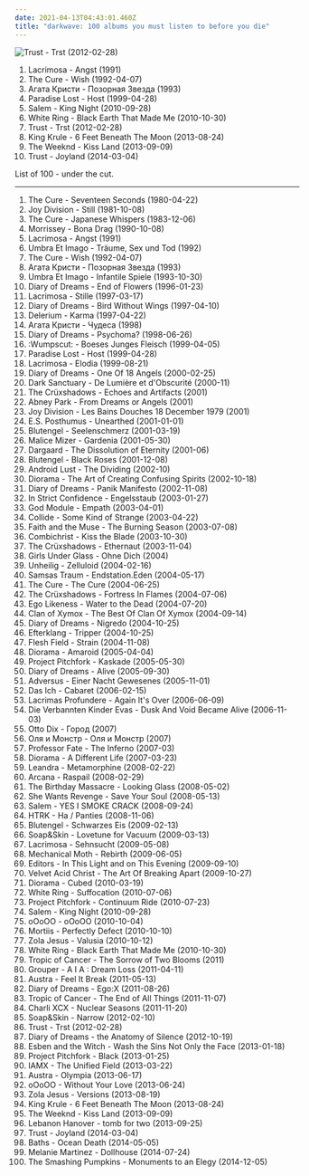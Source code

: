 ```yaml
---
date: 2021-04-13T04:43:01.460Z
title: "darkwave: 100 albums you must listen to before you die"
---
```

![Trust - Trst (2012-02-28)](http://coverartarchive.org/release/7bd4468c-2434-4450-8fa5-76812f1b56aa/9082713992-500.jpg "Trust - Trst (2012-02-28)")
<ol class="albums">
<li data-cover="https://img.discogs.com/YXJHpQW8y46vG7hRWW_9ANNY1LI=/fit-in/600x530/filters:strip_icc():format(jpeg):mode_rgb():quality(90)/discogs-images/R-2008477-1258239023.jpeg.jpg" data-tags="gothic, darkwave" role="button">Lacrimosa - Angst (1991)</li>
<li data-cover="http://coverartarchive.org/release/4284b81f-1731-313a-a4de-58b4c18a754a/5808321423-500.jpg" data-tags="90s, alternative" role="button">The Cure - Wish (1992-04-07)</li>
<li data-cover="https://via.placeholder.com/450" data-tags="gothic rock, darkwave, decadence, gothic" role="button">Агата Кристи - Позорная Звезда (1993)</li>
<li data-cover="https://img.discogs.com/IrPgeuAaT2g3YFS9j_LV1JErqJw=/fit-in/600x600/filters:strip_icc():format(jpeg):mode_rgb():quality(90)/discogs-images/R-3981598-1351321028-9016.jpeg.jpg" data-tags="synthpop" role="button">Paradise Lost - Host (1999-04-28)</li>
<li data-cover="http://coverartarchive.org/release/c2852bc2-4919-41e7-aab4-c3ff47ba1c2c/20543754977-500.jpg" data-tags="witch house" role="button">Salem - King Night (2010-09-28)</li>
<li data-cover="http://coverartarchive.org/release/1c3b875d-bd9d-4157-97ae-6e1091437126/15535585693-500.jpg" data-tags="darkwave, witch house, shoegaze" role="button">White Ring - Black Earth That Made Me (2010-10-30)</li>
<li data-cover="http://coverartarchive.org/release/7bd4468c-2434-4450-8fa5-76812f1b56aa/9082713992-500.jpg" data-tags="synthpop, darkwave, electronic" role="button">Trust - Trst (2012-02-28)</li>
<li data-cover="http://coverartarchive.org/release/6c433abe-415f-47e5-9bfa-44fbafee151b/5084224967-500.jpg" data-tags="post-punk" role="button">King Krule - 6 Feet Beneath The Moon (2013-08-24)</li>
<li data-cover="http://coverartarchive.org/release/f43909e0-943f-4afa-98d0-497ed2054e1b/5066822902-500.jpg" data-tags="r&b" role="button">The Weeknd - Kiss Land (2013-09-09)</li>
<li data-cover="http://coverartarchive.org/release/5c4db4be-9c79-443c-824c-9b8edbe5b573/6950823276-500.jpg" data-tags="electronic, synthpop, darkwave" role="button">Trust - Joyland (2014-03-04)</li>
</ol>
List of 100 - under the cut.
<!-- more -->

_________________

<ol class="albums">
<li data-cover="http://coverartarchive.org/release/710f4e35-a355-45ba-b61f-2a969ff8e870/12483197648-500.jpg" data-tags="post-punk" role="button">
The Cure - Seventeen Seconds (1980-04-22)
</li>
<li data-cover="https://via.placeholder.com/450" data-tags="post-punk, new wave" role="button">
Joy Division - Still (1981-10-08)
</li>
<li data-cover="http://coverartarchive.org/release/186edf0e-9c33-4233-8472-772c766d0f23/9667861123-500.jpg" data-tags="new wave, 80s" role="button">
The Cure - Japanese Whispers (1983-12-06)
</li>
<li data-cover="http://coverartarchive.org/release/74678f8d-80a8-3091-ada8-89d617241547/22697273580-500.jpg" data-tags="morrissey, alternative" role="button">
Morrissey - Bona Drag (1990-10-08)
</li>
<li data-cover="https://img.discogs.com/YXJHpQW8y46vG7hRWW_9ANNY1LI=/fit-in/600x530/filters:strip_icc():format(jpeg):mode_rgb():quality(90)/discogs-images/R-2008477-1258239023.jpeg.jpg" data-tags="gothic, darkwave" role="button">
Lacrimosa - Angst (1991)
</li>
<li data-cover="http://coverartarchive.org/release/0eeec535-48c2-4cca-bf7f-7b8d4371bd8e/12525338901-500.jpg" data-tags="gothic" role="button">
Umbra Et Imago - Träume, Sex und Tod (1992)
</li>
<li data-cover="http://coverartarchive.org/release/4284b81f-1731-313a-a4de-58b4c18a754a/5808321423-500.jpg" data-tags="90s, alternative" role="button">
The Cure - Wish (1992-04-07)
</li>
<li data-cover="https://via.placeholder.com/450" data-tags="gothic rock, darkwave, decadence, gothic" role="button">
Агата Кристи - Позорная Звезда (1993)
</li>
<li data-cover="http://coverartarchive.org/release/c6a46fa0-5c9d-4eab-84e4-b08a8951a7d8/12525332738-500.jpg" data-tags="gothic" role="button">
Umbra Et Imago - Infantile Spiele (1993-10-30)
</li>
<li data-cover="http://coverartarchive.org/release/b9f1df5a-8b81-4ada-91c7-42589808d818/15577482540-500.jpg" data-tags="darkwave" role="button">
Diary of Dreams - End of Flowers (1996-01-23)
</li>
<li data-cover="https://img.discogs.com/9wguWBIrs_N0GB64pqDyunfBIEc=/fit-in/600x589/filters:strip_icc():format(jpeg):mode_rgb():quality(90)/discogs-images/R-6253081-1415096233-5763.jpeg.jpg" data-tags="gothic, gothic metal, symphonic metal" role="button">
Lacrimosa - Stille (1997-03-17)
</li>
<li data-cover="http://coverartarchive.org/release/1cb36a21-ad82-3ad1-8153-7f2a351b05b7/15577503825-500.jpg" data-tags="darkwave" role="button">
Diary of Dreams - Bird Without Wings (1997-04-10)
</li>
<li data-cover="http://coverartarchive.org/release/5a10bb6c-a45a-3a7c-8b3e-db564afae2f3/14512497121-500.jpg" data-tags="ambient" role="button">
Delerium - Karma (1997-04-22)
</li>
<li data-cover="http://coverartarchive.org/release/cc28a1e5-3497-4b59-9163-7bf78651a0e6/3856745463-500.jpg" data-tags="gothic rock, darkwave, dark electro" role="button">
Агата Кристи - Чудеса (1998)
</li>
<li data-cover="http://coverartarchive.org/release/f466d197-2b3f-41b3-beba-03d5a6a82b2e/15577523780-500.jpg" data-tags="darkwave, blaue stunden" role="button">
Diary of Dreams - Psychoma? (1998-06-26)
</li>
<li data-cover="http://coverartarchive.org/release/ff3da163-66f1-41f6-8b59-2a90b7840865/4824617654-500.jpg" data-tags="dark electro, ebm" role="button">
:Wumpscut: - Boeses Junges Fleisch (1999-04-05)
</li>
<li data-cover="https://img.discogs.com/IrPgeuAaT2g3YFS9j_LV1JErqJw=/fit-in/600x600/filters:strip_icc():format(jpeg):mode_rgb():quality(90)/discogs-images/R-3981598-1351321028-9016.jpeg.jpg" data-tags="synthpop" role="button">
Paradise Lost - Host (1999-04-28)
</li>
<li data-cover="https://img.discogs.com/kghbP0cZiuZgaQ_jVxLPPJPBXSI=/fit-in/478x742/filters:strip_icc():format(jpeg):mode_rgb():quality(90)/discogs-images/R-7173385-1435353547-9883.jpeg.jpg" data-tags="gothic metal, gothic" role="button">
Lacrimosa - Elodia (1999-08-21)
</li>
<li data-cover="https://img.discogs.com/NEaBBjoOiFs2tA1B0Qddv2b_4sI=/fit-in/600x523/filters:strip_icc():format(jpeg):mode_rgb():quality(90)/discogs-images/R-1932608-1254816865.jpeg.jpg" data-tags="darkwave" role="button">
Diary of Dreams - One Of 18 Angels (2000-02-25)
</li>
<li data-cover="http://coverartarchive.org/release/b7da4b4f-31ae-408f-87de-18cf8fe8a4c7/22396327500-500.jpg" data-tags="gothic, neoclassical darkwave, ethereal, darkwave" role="button">
Dark Sanctuary - De Lumière et d'Obscurité (2000-11)
</li>
<li data-cover="http://coverartarchive.org/release/784ad3eb-c5f5-4e80-8ea8-d763c1b4cc49/21807477950-500.jpg" data-tags="darkwave" role="button">
The Crüxshadows - Echoes and Artifacts (2001)
</li>
<li data-cover="http://coverartarchive.org/release/63ff3f6d-7715-4079-b86d-0ea47394c9b5/6367555042-500.jpg" data-tags="darkwave, steampunk" role="button">
Abney Park - From Dreams or Angels (2001)
</li>
<li data-cover="https://img.discogs.com/hWdPqNXPwsFrpxTRYHlZLsmUeqc=/fit-in/600x600/filters:strip_icc():format(jpeg):mode_rgb():quality(90)/discogs-images/R-2228302-1309560049.jpeg.jpg" data-tags="live, gothic rock" role="button">
Joy Division - Les Bains Douches 18 December 1979 (2001)
</li>
<li data-cover="http://coverartarchive.org/release/c958fc3b-1a1a-4728-ae0b-a149eb5abfa9/8791017488-500.jpg" data-tags="new age" role="button">
E.S. Posthumus - Unearthed (2001-01-01)
</li>
<li data-cover="http://coverartarchive.org/release/2b18f9eb-b171-4fd6-ab1f-9801c4adc992/11392866472-500.jpg" data-tags="electrogoth, industrial, ebm, darkwave" role="button">
Blutengel - Seelenschmerz (2001-03-19)
</li>
<li data-cover="https://via.placeholder.com/450" data-tags="darkwave, doll of malice mizer, love the cover art" role="button">
Malice Mizer - Gardenia (2001-05-30)
</li>
<li data-cover="http://coverartarchive.org/release/fa4868f0-1f2f-4bdc-9cc3-61b107642db3/27796142340-500.jpg" data-tags="dark ambient, darkwave" role="button">
Dargaard - The Dissolution of Eternity (2001-06)
</li>
<li data-cover="http://coverartarchive.org/release/5688c604-5893-398f-b703-e58b0196a1bf/3862384019-500.jpg" data-tags="electronic, gothic, dark electro, darkwave, female vocalist, darksynth, albums i own digitally, favorites ebm electronic" role="button">
Blutengel - Black Roses (2001-12-08)
</li>
<li data-cover="https://img.discogs.com/4_L3HUqm0-MBZfi33XPORGfmCyY=/fit-in/550x500/filters:strip_icc():format(jpeg):mode_rgb():quality(90)/discogs-images/R-192361-1161082014.jpeg.jpg" data-tags="darkwave, electronic, industrial" role="button">
Android Lust - The Dividing (2002-10)
</li>
<li data-cover="http://coverartarchive.org/release/c0739dc8-051e-42d2-a2fe-2eba4bf3bc66/15577747692-500.jpg" data-tags="darkwave" role="button">
Diorama - The Art of Creating Confusing Spirits (2002-10-18)
</li>
<li data-cover="http://coverartarchive.org/release/6cce3b5f-797c-4fd2-a0b7-1f062ff2994d/2106784314-500.jpg" data-tags="darkwave" role="button">
Diary of Dreams - Panik Manifesto (2002-11-08)
</li>
<li data-cover="https://via.placeholder.com/450" data-tags="darkwave" role="button">
In Strict Confidence - Engelsstaub (2003-01-27)
</li>
<li data-cover="https://via.placeholder.com/450" data-tags="industrial" role="button">
God Module - Empath (2003-04-01)
</li>
<li data-cover="http://coverartarchive.org/release/003ad0e3-3b5f-4e15-8fc1-2878ff00008f/2216965260-500.jpg" data-tags="darkwave" role="button">
Collide - Some Kind of Strange (2003-04-22)
</li>
<li data-cover="https://img.discogs.com/PwLxDpKp4ZMyejyXT5CjJ_eDh8k=/fit-in/600x600/filters:strip_icc():format(jpeg):mode_rgb():quality(90)/discogs-images/R-479776-1402230122-1820.jpeg.jpg" data-tags="darkwave, gothic rock" role="button">
Faith and the Muse - The Burning Season (2003-07-08)
</li>
<li data-cover="http://coverartarchive.org/release/fc92749b-12ca-4ab0-b7ba-0c6c275485a7/3903807399-500.jpg" data-tags="industrial, gothic, ebm, darkwave, tbm, aggrotech" role="button">
Combichrist - Kiss the Blade (2003-10-30)
</li>
<li data-cover="http://coverartarchive.org/release/8ba46ce8-65b9-453f-8007-0f2d9841766c/2099083698-500.jpg" data-tags="darkwave" role="button">
The Crüxshadows - Ethernaut (2003-11-04)
</li>
<li data-cover="http://coverartarchive.org/release/fd494008-b1d9-4c12-a3b0-599d06523113/20957527967-500.jpg" data-tags="darkwave" role="button">
Girls Under Glass - Ohne Dich (2004)
</li>
<li data-cover="http://coverartarchive.org/release/05c76df8-a899-4fb7-aae9-ed5b12fb531b/2138443877-500.jpg" data-tags="gothic" role="button">
Unheilig - Zelluloid (2004-02-16)
</li>
<li data-cover="https://img.discogs.com/9gzgtPKZZGt-uhtf3Q_4xyXsWWY=/fit-in/410x400/filters:strip_icc():format(jpeg):mode_rgb():quality(90)/discogs-images/R-2877466-1305269493.jpeg.jpg" data-tags="avantgarde, gothic metal, darkwave, dark gothic" role="button">
Samsas Traum - Endstation.Eden (2004-05-17)
</li>
<li data-cover="http://coverartarchive.org/release/25e2716b-2c65-3ef8-b4ff-afc96570347d/7947383918-500.jpg" data-tags="post-punk, rock, alternative" role="button">
The Cure - The Cure (2004-06-25)
</li>
<li data-cover="http://coverartarchive.org/release/f38a477a-97f3-4b2b-ab06-f6c1575653e2/22035065102-500.jpg" data-tags="gothic, darkwave" role="button">
The Crüxshadows - Fortress In Flames (2004-07-06)
</li>
<li data-cover="https://img.discogs.com/Agonj2gHUipo1rRZCV8OfNLZI9k=/fit-in/594x585/filters:strip_icc():format(jpeg):mode_rgb():quality(90)/discogs-images/R-835855-1348710501-7794.jpeg.jpg" data-tags="darkwave, gothic rock, sleepless, gothcore, nice and dark, e likeness, coming summer melancholy" role="button">
Ego Likeness - Water to the Dead (2004-07-20)
</li>
<li data-cover="https://img.discogs.com/JWo8EoKgYs1-ImxDg81EczE9YCQ=/fit-in/600x600/filters:strip_icc():format(jpeg):mode_rgb():quality(90)/discogs-images/R-14795332-1581761641-1361.jpeg.jpg" data-tags="gothic metal, darkwave, c xymox" role="button">
Clan of Xymox - The Best Of Clan Of Xymox (2004-09-14)
</li>
<li data-cover="http://coverartarchive.org/release/a15b234a-7564-36a1-ada8-ba3f1a3c3138/7000808882-500.jpg" data-tags="darkwave" role="button">
Diary of Dreams - Nigredo (2004-10-25)
</li>
<li data-cover="https://img.discogs.com/vDrhdpiSCQOv2B2i_eL7O77oHPg=/fit-in/500x446/filters:strip_icc():format(jpeg):mode_rgb():quality(90)/discogs-images/R-339667-1321456005.jpeg.jpg" data-tags="post-rock, electronic" role="button">
Efterklang - Tripper (2004-10-25)
</li>
<li data-cover="http://coverartarchive.org/release/84ad75fa-44b2-3f90-8c5f-4b3fb9708678/10743288348-500.jpg" data-tags="industrial" role="button">
Flesh Field - Strain (2004-11-08)
</li>
<li data-cover="http://coverartarchive.org/release/6f59c0e6-5d8c-40f6-bb40-eb3300c0854f/15577878025-500.jpg" data-tags="electronic, synthpop, darkwave" role="button">
Diorama - Amaroid (2005-04-04)
</li>
<li data-cover="http://coverartarchive.org/release/3540c355-fcfb-4c1d-960e-7622b7759e2f/15619857746-500.jpg" data-tags="industrial, synth rock" role="button">
Project Pitchfork - Kaskade (2005-05-30)
</li>
<li data-cover="https://img.discogs.com/kmtbiIzL5C7taavRSw_Indg9b7k=/fit-in/600x537/filters:strip_icc():format(jpeg):mode_rgb():quality(90)/discogs-images/R-543537-1589356231-7706.jpeg.jpg" data-tags="darkwave" role="button">
Diary of Dreams - Alive (2005-09-30)
</li>
<li data-cover="http://coverartarchive.org/release/49424610-b673-48c4-ba65-b1477992ba73/11042045100-500.jpg" data-tags="gothic, darkwave" role="button">
Adversus - Einer Nacht Gewesenes (2005-11-01)
</li>
<li data-cover="https://via.placeholder.com/450" data-tags="darkwave" role="button">
Das Ich - Cabaret (2006-02-15)
</li>
<li data-cover="http://coverartarchive.org/release/de9269fa-b966-44f5-879b-99e92f64c390/16291521839-500.jpg" data-tags="gothic metal" role="button">
Lacrimas Profundere - Again It's Over (2006-06-09)
</li>
<li data-cover="https://via.placeholder.com/450" data-tags="neoclassical, darkwave, dark ambient" role="button">
Die Verbannten Kinder Evas - Dusk And Void Became Alive (2006-11-03)
</li>
<li data-cover="http://coverartarchive.org/release/f6fd5cbd-7107-4c00-b994-d45356554b1e/7404384976-500.jpg" data-tags="darkwave, gothic kircore" role="button">
Otto Dix - Город (2007)
</li>
<li data-cover="http://coverartarchive.org/release/625a15f6-c80c-4fd0-92fe-fe50394c56ac/4397360415-500.jpg" data-tags="post-punk, ethereal, darkwave, art pop, ethereal wave" role="button">
Оля и Монстр - Оля и Монстр (2007)
</li>
<li data-cover="https://via.placeholder.com/450" data-tags="darkwave, avant-garde metal" role="button">
Professor Fate - The Inferno (2007-03)
</li>
<li data-cover="http://coverartarchive.org/release/5e3594ba-57a4-4d38-8dba-c5def657096c/15463644260-500.jpg" data-tags="darkwave" role="button">
Diorama - A Different Life (2007-03-23)
</li>
<li data-cover="http://coverartarchive.org/release/93fadf79-9124-4d0c-8405-259659c68633/9389409640-500.jpg" data-tags="gothic, darkwave" role="button">
Leandra - Metamorphine (2008-02-22)
</li>
<li data-cover="http://coverartarchive.org/release/bd609443-4c31-48fd-b1fe-8285eb8530d5/4860307885-500.jpg" data-tags="darkwave, neoclassical" role="button">
Arcana - Raspail (2008-02-29)
</li>
<li data-cover="http://coverartarchive.org/release/ccc11250-3f2a-4c76-a71a-022874b95074/5303165909-500.jpg" data-tags="industrial rock" role="button">
The Birthday Massacre - Looking Glass (2008-05-02)
</li>
<li data-cover="http://coverartarchive.org/release/1a44d18f-180b-4677-b72b-13fa2b58a7e0/9291230911-500.jpg" data-tags="new wave, darkwave" role="button">
She Wants Revenge - Save Your Soul (2008-05-13)
</li>
<li data-cover="https://img.discogs.com/oCJTMdf7S6aout2vXwG8KyX_GLg=/fit-in/361x500/filters:strip_icc():format(jpeg):mode_rgb():quality(90)/discogs-images/R-10554815-1499799953-3353.jpeg.jpg" data-tags="shoegaze, darkwave, witch house" role="button">
Salem - YES I SMOKE CRACK (2008-09-24)
</li>
<li data-cover="https://img.discogs.com/KfX7XjDVx8RmodW4lfTLmlfvfMo=/fit-in/600x617/filters:strip_icc():format(jpeg):mode_rgb():quality(90)/discogs-images/R-1794325-1613993413-5883.jpeg.jpg" data-tags="electronic, darkwave, blast first petite" role="button">
HTRK - Ha / Panties (2008-11-06)
</li>
<li data-cover="http://coverartarchive.org/release/c045cab2-3c68-4b5d-a8c0-2173d28d3e85/11392854153-500.jpg" data-tags="darkwave" role="button">
Blutengel - Schwarzes Eis (2009-02-13)
</li>
<li data-cover="https://img.discogs.com/5ULMdii6V1Px_WEq_Gnq-FYTwV4=/fit-in/500x500/filters:strip_icc():format(jpeg):mode_rgb():quality(90)/discogs-images/R-1690134-1266618713.jpeg.jpg" data-tags="piano" role="button">
Soap&Skin - Lovetune for Vacuum (2009-03-13)
</li>
<li data-cover="https://img.discogs.com/Kdq4zcpvdewpG93Br_lK51L0EQs=/fit-in/300x300/filters:strip_icc():format(jpeg):mode_rgb():quality(90)/discogs-images/R-1767606-1242061109.jpeg.jpg" data-tags="darkwave" role="button">
Lacrimosa - Sehnsucht (2009-05-08)
</li>
<li data-cover="https://img.discogs.com/uGMQNs9K1GsAFPOuYino3zZpC8Q=/fit-in/600x600/filters:strip_icc():format(jpeg):mode_rgb():quality(90)/discogs-images/R-10795983-1504455740-5125.jpeg.jpg" data-tags="industrial, psychedelic, ebm, darkwave" role="button">
Mechanical Moth - Rebirth (2009-06-05)
</li>
<li data-cover="https://img.discogs.com/ZrzWeONUtVrJz4UzL1bO3auIr7U=/fit-in/600x589/filters:strip_icc():format(jpeg):mode_rgb():quality(90)/discogs-images/R-2084980-1423077313-1815.jpeg.jpg" data-tags="synthpop, electronic, post-punk, alternative, post-punk revival" role="button">
Editors - In This Light and on This Evening (2009-09-10)
</li>
<li data-cover="http://coverartarchive.org/release/5b444cd6-af82-4b58-8360-5e29f117a935/11531644394-500.jpg" data-tags="electro industrial" role="button">
Velvet Acid Christ - The Art Of Breaking Apart (2009-10-27)
</li>
<li data-cover="https://img.discogs.com/o_8HPnWdkR8Sfr9NCH2ocTu1uEg=/fit-in/574x569/filters:strip_icc():format(jpeg):mode_rgb():quality(90)/discogs-images/R-2256750-1272725739.jpeg.jpg" data-tags="darkwave" role="button">
Diorama - Cubed (2010-03-19)
</li>
<li data-cover="https://img.discogs.com/o4ozNry2eBaD7Z7XA-dqPZZvHds=/fit-in/588x600/filters:strip_icc():format(jpeg):mode_rgb():quality(90)/discogs-images/R-2387914-1330115772.jpeg.jpg" data-tags="darkwave, witch house" role="button">
White Ring - Suffocation (2010-07-06)
</li>
<li data-cover="https://via.placeholder.com/450" data-tags="industrial, dark electro, darkwave, t, nox-aeternus" role="button">
Project Pitchfork - Continuum Ride (2010-07-23)
</li>
<li data-cover="http://coverartarchive.org/release/c2852bc2-4919-41e7-aab4-c3ff47ba1c2c/20543754977-500.jpg" data-tags="witch house" role="button">
Salem - King Night (2010-09-28)
</li>
<li data-cover="https://img.discogs.com/qrOQU1AqqIIxURq0nEQskWN2bdI=/fit-in/452x452/filters:strip_icc():format(jpeg):mode_rgb():quality(90)/discogs-images/R-2471178-1286031530.jpeg.jpg" data-tags="witch house" role="button">
oOoOO - oOoOO (2010-10-04)
</li>
<li data-cover="http://coverartarchive.org/release/978d8071-0fdb-4cd4-b062-84a4a1023f3d/14004100665-500.jpg" data-tags="ambient, industrial, psychedelic, industrial rock, darkwave, industrial metal, digital download, akiko shikata, better than akiko shikata, more talented than akiko shikata, akiko shikata sucks, akiko shikata cant sing, akiko shikata is a talentless hack and a poser" role="button">
Mortiis - Perfectly Defect (2010-10-10)
</li>
<li data-cover="http://coverartarchive.org/release/1cbdfa9b-f487-4ae2-9ebf-02c74df69715/15005921587-500.jpg" data-tags="darkwave, sacred bones records" role="button">
Zola Jesus - Valusia (2010-10-12)
</li>
<li data-cover="http://coverartarchive.org/release/1c3b875d-bd9d-4157-97ae-6e1091437126/15535585693-500.jpg" data-tags="darkwave, witch house, shoegaze" role="button">
White Ring - Black Earth That Made Me (2010-10-30)
</li>
<li data-cover="https://img.discogs.com/Umfwgyc70Jw4GNc2iBiWDUMYFzM=/fit-in/320x319/filters:strip_icc():format(jpeg):mode_rgb():quality(90)/discogs-images/R-2841951-1303508627.jpeg.jpg" data-tags="darkwave, sand leaper juno charts, carnival of colours" role="button">
Tropic of Cancer - The Sorrow of Two Blooms (2011)
</li>
<li data-cover="http://coverartarchive.org/release/e6b04baa-45b2-4d11-9a81-a91efc3412eb/1858497194-500.jpg" data-tags="experimental" role="button">
Grouper - A I A : Dream Loss (2011-04-11)
</li>
<li data-cover="http://coverartarchive.org/release/5e8aec59-129c-4cb4-b894-5e59edb5c4ca/4261741516-500.jpg" data-tags="indie electronic, new wave, alternative, synthpop" role="button">
Austra - Feel It Break (2011-05-13)
</li>
<li data-cover="http://coverartarchive.org/release/b4eb5a53-d96b-4600-97c5-62bb9cf76607/7825823204-500.jpg" data-tags="darkwave, ambient industrial, electro-goth" role="button">
Diary of Dreams - Ego:X (2011-08-26)
</li>
<li data-cover="http://coverartarchive.org/release/a89ea8b7-17cf-48dd-b253-d6a44c1ba5d9/28421550599-500.jpg" data-tags="darkwave, 10s, downwards, psychedelic snake venom" role="button">
Tropic of Cancer - The End of All Things (2011-11-07)
</li>
<li data-cover="http://coverartarchive.org/release/e51e89ca-e5e3-4fca-baa4-b9a8a5db5eb1/5442636038-500.jpg" data-tags="electropop, british, synthpop, darkwave, alternative dance, 10s" role="button">
Charli XCX - Nuclear Seasons (2011-11-20)
</li>
<li data-cover="http://coverartarchive.org/release/26a6d832-8412-4776-8169-85a0dbd8513b/5257873633-500.jpg" data-tags="neoclassical" role="button">
Soap&Skin - Narrow (2012-02-10)
</li>
<li data-cover="http://coverartarchive.org/release/7bd4468c-2434-4450-8fa5-76812f1b56aa/9082713992-500.jpg" data-tags="synthpop, darkwave, electronic" role="button">
Trust - Trst (2012-02-28)
</li>
<li data-cover="http://coverartarchive.org/release/88af2dfc-e412-4771-a7de-1eece6770c0d/7825877218-500.jpg" data-tags="darkwave" role="button">
Diary of Dreams - the Anatomy of Silence (2012-10-19)
</li>
<li data-cover="https://img.discogs.com/K3HHAaKOZArCSdgaJG0Hpq5wTRY=/fit-in/600x600/filters:strip_icc():format(jpeg):mode_rgb():quality(90)/discogs-images/R-4206704-1358536944-7924.jpeg.jpg" data-tags="electronica, experimental, female vocalists, gothic rock" role="button">
Esben and the Witch - Wash the Sins Not Only the Face (2013-01-18)
</li>
<li data-cover="https://via.placeholder.com/450" data-tags="dark electro, darkwave" role="button">
Project Pitchfork - Black (2013-01-25)
</li>
<li data-cover="http://coverartarchive.org/release/e9f8d83c-ff5e-4ae1-a84e-808b75be92fd/15594291124-500.jpg" data-tags="electronic, alternative" role="button">
IAMX - The Unified Field (2013-03-22)
</li>
<li data-cover="http://coverartarchive.org/release/542f5e53-479f-4581-88b7-93cd05ab489d/4263718745-500.jpg" data-tags="electronic, electropop" role="button">
Austra - Olympia (2013-06-17)
</li>
<li data-cover="http://coverartarchive.org/release/eea3e6d7-eaf8-4d3c-b7e5-7b90844ec9af/4404251011-500.jpg" data-tags="witch house" role="button">
oOoOO - Without Your Love (2013-06-24)
</li>
<li data-cover="https://img.discogs.com/VhSMhxPAX0ohlN01LrEVL1QdZBw=/fit-in/600x600/filters:strip_icc():format(jpeg):mode_rgb():quality(90)/discogs-images/R-5303874-1390141495-9498.jpeg.jpg" data-tags="experimental" role="button">
Zola Jesus - Versions (2013-08-19)
</li>
<li data-cover="http://coverartarchive.org/release/6c433abe-415f-47e5-9bfa-44fbafee151b/5084224967-500.jpg" data-tags="post-punk" role="button">
King Krule - 6 Feet Beneath The Moon (2013-08-24)
</li>
<li data-cover="http://coverartarchive.org/release/f43909e0-943f-4afa-98d0-497ed2054e1b/5066822902-500.jpg" data-tags="r&b" role="button">
The Weeknd - Kiss Land (2013-09-09)
</li>
<li data-cover="http://coverartarchive.org/release/9a250e19-cd8b-44c6-ba30-8d2e9d701cd3/5369579090-500.jpg" data-tags="post-punk" role="button">
Lebanon Hanover - tomb for two (2013-09-25)
</li>
<li data-cover="http://coverartarchive.org/release/5c4db4be-9c79-443c-824c-9b8edbe5b573/6950823276-500.jpg" data-tags="electronic, synthpop, darkwave" role="button">
Trust - Joyland (2014-03-04)
</li>
<li data-cover="http://coverartarchive.org/release/56ce8556-c0f9-4d8d-85a6-d873e9d4cec1/13225929306-500.jpg" data-tags="electronic, glitch" role="button">
Baths - Ocean Death (2014-05-05)
</li>
<li data-cover="https://img.discogs.com/aNaU17z_kgJr1ATCVe4dsyedENw=/fit-in/600x600/filters:strip_icc():format(jpeg):mode_rgb():quality(90)/discogs-images/R-6334097-1416722384-6607.jpeg.jpg" data-tags="indie pop, american, darkwave, the voice, dead to me, dollhouse, gothic pop, carousel, bittersweet tragedy, melanie martinez" role="button">
Melanie Martinez - Dollhouse (2014-07-24)
</li>
<li data-cover="http://coverartarchive.org/release/837e32e7-8852-460e-ab8e-fa754625bf29/14997330850-500.jpg" data-tags="alternative, alternative rock, rock" role="button">
The Smashing Pumpkins - Monuments to an Elegy (2014-12-05)
</li>
</ol>
